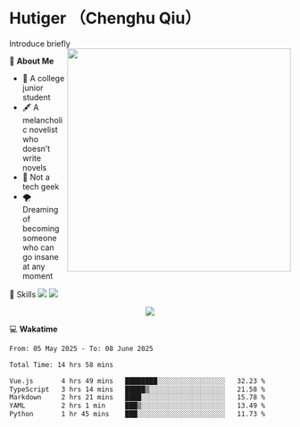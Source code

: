 # Hutiger （Chenghu Qiu）
Introduce briefly
<a href="#">
<img align="right" width="400" src="https://github-readme-stats-tau-lilac-25.vercel.app/api/top-langs/?username=hutiger9&layout=compact&langs_count=8&theme=transparent" />
</a>

💭 **About Me**

- 🏫 A college junior student
- 🖋️ A melancholic novelist who doesn’t write novels
- 🚫 Not a tech geek
- 🌪️ Dreaming of becoming someone who can go insane at any moment


🚀 Skills
![](https://img.shields.io/badge/-python-3e74a2?style=for-the-badge&logo=Python&logoColor=fff)
![](https://img.shields.io/badge/-pytorch-ee4c2c?style=for-the-badge&logo=PyTorch&logoColor=fff)

</p>
    <p align="center">
    <img src="https://profile-counter.glitch.me/{hutiger9}/count.svg" />
</p>


💻 **Wakatime**

<!--START_SECTION:waka-->

```txt
From: 05 May 2025 - To: 08 June 2025

Total Time: 14 hrs 58 mins

Vue.js       4 hrs 49 mins   ████████░░░░░░░░░░░░░░░░░   32.23 %
TypeScript   3 hrs 14 mins   █████▒░░░░░░░░░░░░░░░░░░░   21.58 %
Markdown     2 hrs 21 mins   ████░░░░░░░░░░░░░░░░░░░░░   15.78 %
YAML         2 hrs 1 min     ███▒░░░░░░░░░░░░░░░░░░░░░   13.49 %
Python       1 hr 45 mins    ███░░░░░░░░░░░░░░░░░░░░░░   11.73 %
```

<!--END_SECTION:waka-->
